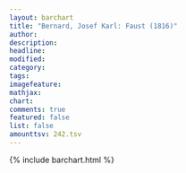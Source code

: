 ```yaml
---
layout: barchart
title: "Bernard, Josef Karl: Faust (1816)"
author:
description:
headline:
modified:
category:
tags:
imagefeature: 
mathjax: 
chart: 
comments: true
featured: false
list: false
amounttsv: 242.tsv
---
```

{% include barchart.html %}
